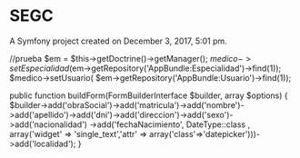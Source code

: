 SEGC
====

A Symfony project created on December 3, 2017, 5:01 pm.

//prueba
$em = $this->getDoctrine()->getManager();
$medico->setEspecialidad ($em->getRepository('AppBundle:Especialidad')->find(1));
$medico->setUsuario( $em->getRepository('AppBundle:Usuario')->find(1));

public function buildForm(FormBuilderInterface $builder, array $options)
{
    $builder->add('obraSocial')->add('matricula')->add('nombre')->add('apellido')->add('dni')->add('direccion')->add('sexo')->add('nacionalidad')
    ->add('fechaNacimiento', DateType::class , array('widget' => 'single_text','attr' => array('class'=>'datepicker')))->add('localidad');
}
